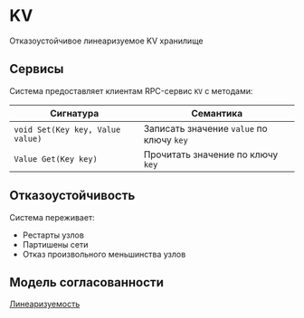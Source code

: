 # KV

Отказоустойчивое линеаризуемое KV хранилище

## Сервисы

Система предоставляет клиентам RPC-сервис `KV` с методами:

| Сигнатура | Семантика |
| - | - |
| `void Set(Key key, Value value)` | Записать значение `value` по ключу `key` |
| `Value Get(Key key)` | Прочитать значение по ключу `key` |

## Отказоустойчивость

Система переживает:

- Рестарты узлов
- Партишены сети
- Отказ произвольного меньшинства узлов

## Модель согласованности

[Линеаризуемость](https://jepsen.io/consistency/models/linearizable)
